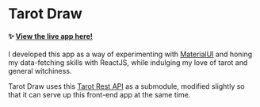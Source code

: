 # Tarot Draw

#### :sparkles: [View the live app here!](https://sp-tarot-app.herokuapp.com/)

I developed this app as a way of experimenting with [MaterialUI](https://material-ui.com/) and honing my data-fetching skills with ReactJS, while indulging my love of tarot and general witchiness.

Tarot Draw uses this [Tarot Rest API](https://github.com/ekelen/tarot-api) as a submodule, modified slightly so that it can serve up this front-end app at the same time. 

